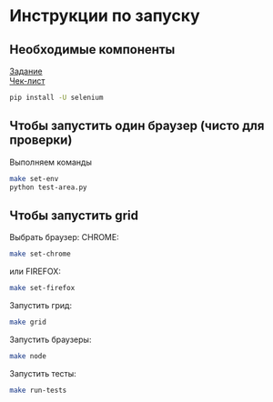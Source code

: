 Инструкции по запуску
===================

Необходимые компоненты
-------------
[Задание](https://park.mail.ru/blog/topic/view/10294/) </br>
[Чек-лист](https://docs.google.com/spreadsheets/d/1E2wA4Ew0h8apS7aZ_IDom6-4onpZ2EQ-c95Syl3ULh0/edit#gid=638182835)
```sh
pip install -U selenium

```

Чтобы запустить один браузер (чисто для проверки)
-------------
Выполняем команды
```sh
make set-env
python test-area.py

```

Чтобы запустить grid
-------------
Выбрать браузер:
CHROME:
```sh
make set-chrome

```
или FIREFOX:
```sh
make set-firefox

```
Запустить грид:
```sh
make grid

```
Запустить браузеры:
```sh
make node

```
Запустить тесты:
```sh
make run-tests

```